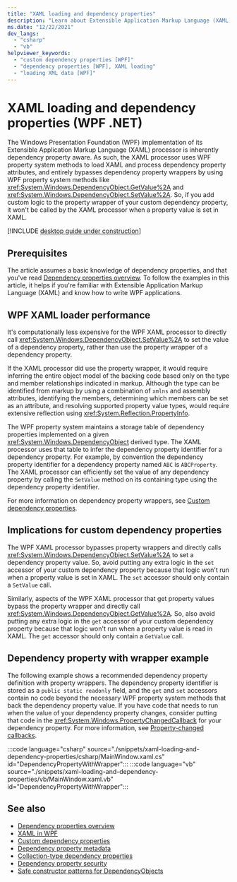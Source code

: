 ```yaml
---
title: "XAML loading and dependency properties"
description: "Learn about Extensible Application Markup Language (XAML) loading of dependency property in Windows Presentation Foundation (WPF)."
ms.date: "12/22/2021"
dev_langs:
  - "csharp"
  - "vb"
helpviewer_keywords:
  - "custom dependency properties [WPF]"
  - "dependency properties [WPF], XAML loading"
  - "loading XML data [WPF]"
---
```

<!-- The acrolinx score was 92 on 10/14/2021-->

# XAML loading and dependency properties (WPF .NET)

The Windows Presentation Foundation (WPF) implementation of its Extensible Application Markup Language (XAML) processor is inherently dependency property aware. As such, the XAML processor uses WPF property system methods to load XAML and process dependency property attributes, and entirely bypasses dependency property wrappers by using WPF property system methods like <xref:System.Windows.DependencyObject.GetValue%2A> and <xref:System.Windows.DependencyObject.SetValue%2A>. So, if you add custom logic to the property wrapper of your custom dependency property, it won't be called by the XAML processor when a property value is set in XAML.

[!INCLUDE [desktop guide under construction](../../includes/desktop-guide-preview-note.md)]

## Prerequisites

The article assumes a basic knowledge of dependency properties, and that you've read [Dependency properties overview](dependency-properties-overview.md). To follow the examples in this article, it helps if you're familiar with Extensible Application Markup Language (XAML) and know how to write WPF applications.

## WPF XAML loader performance

It's computationally less expensive for the WPF XAML processor to directly call <xref:System.Windows.DependencyObject.SetValue%2A> to set the value of a dependency property, rather than use the property wrapper of a dependency property.

If the XAML processor did use the property wrapper, it would require inferring the entire object model of the backing code based only on the type and member relationships indicated in markup. Although the type can be identified from markup by using a combination of `xmlns` and assembly attributes, identifying the members, determining which members can be set as an attribute, and resolving supported property value types, would require extensive reflection using <xref:System.Reflection.PropertyInfo>.

The WPF property system maintains a storage table of dependency properties implemented on a given <xref:System.Windows.DependencyObject> derived type. The XAML processor uses that table to infer the dependency property identifier for a dependency property. For example, by convention the dependency property identifier for a dependency property named `ABC` is `ABCProperty`. The XAML processor can efficiently set the value of any dependency property by calling the `SetValue` method on its containing type using the dependency property identifier.

For more information on dependency property wrappers, see [Custom dependency properties](custom-dependency-properties.md).

## Implications for custom dependency properties

The WPF XAML processor bypasses property wrappers and directly calls <xref:System.Windows.DependencyObject.SetValue%2A> to set a dependency property value. So, avoid putting any extra logic in the `set` accessor of your custom dependency property because that logic won't run when a property value is set in XAML. The `set` accessor should only contain a `SetValue` call.

Similarly, aspects of the WPF XAML processor that get property values bypass the property wrapper and directly call <xref:System.Windows.DependencyObject.GetValue%2A>. So, also avoid putting any extra logic in the `get` accessor of your custom dependency property because that logic won't run when a property value is read in XAML. The `get` accessor should only contain a `GetValue` call.

## Dependency property with wrapper example

The following example shows a recommended dependency property definition with property wrappers. The dependency property identifier is stored as a `public static readonly` field, and the `get` and `set` accessors contain no code beyond the necessary WPF property system methods that back the dependency property value. If you have code that needs to run when the value of your dependency property changes, consider putting that code in the <xref:System.Windows.PropertyChangedCallback> for your dependency property. For more information, see [Property-changed callbacks](/dotnet/desktop/wpf/properties/dependency-property-callbacks-and-validation?preserve-view=true#property-changed-callbacks).

:::code language="csharp" source="./snippets/xaml-loading-and-dependency-properties/csharp/MainWindow.xaml.cs" id="DependencyPropertyWithWrapper":::
:::code language="vb" source="./snippets/xaml-loading-and-dependency-properties/vb/MainWindow.xaml.vb" id="DependencyPropertyWithWrapper":::

## See also

- [Dependency properties overview](dependency-properties-overview.md)
- [XAML in WPF](/dotnet/desktop/wpf/xaml/index)
- [Custom dependency properties](custom-dependency-properties.md)
- [Dependency property metadata](dependency-property-metadata.md)
- [Collection-type dependency properties](collection-type-dependency-properties.md)
- [Dependency property security](dependency-property-security.md)
- [Safe constructor patterns for DependencyObjects](/dotnet/desktop/wpf/properties/safe-constructor-patterns-for-dependencyobjects)
